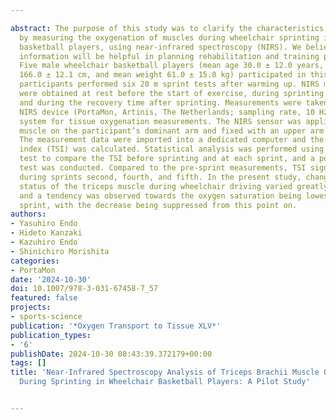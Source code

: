 ---
abstract: The purpose of this study was to clarify the characteristics of muscle fatigue
  by measuring the oxygenation of muscles during wheelchair sprinting in wheelchair
  basketball players, using near-infrared spectroscopy (NIRS). We believe that this
  information will be helpful in planning rehabilitation and training programmes.
  Five male wheelchair basketball players (mean age 30.0 ± 12.0 years, mean height
  166.0 ± 12.1 cm, and mean weight 61.0 ± 15.8 kg) participated in this study. These
  participants performed six 20 m sprint tests after warming up. NIRS measurements
  were obtained at rest before the start of exercise, during sprinting movements,
  and during the recovery time after sprinting. Measurements were taken using a wireless
  NIRS device (PortaMon, Artinis, The Netherlands; sampling rate, 10 Hz) with a single-channel
  system for tissue oxygenation measurements. The NIRS sensor was applied to the triceps
  muscle on the participant’s dominant arm and fixed with an upper arm supporter.
  The measurement data were imported into a dedicated computer and the tissue saturation
  index (TSI) was calculated. Statistical analysis was performed using the Friedman
  test to compare the TSI before sprinting and at each sprint, and a post hoc Bonferroni
  test was conducted. Compared to the pre-sprint measurements, TSI significantly decreased
  during sprints second, fourth, and fifth. In the present study, changes in the oxygen
  status of the triceps muscle during wheelchair driving varied greatly among individuals,
  and a tendency was observed towards the oxygen saturation being lowest by the fourth
  sprint, with the decrease being suppressed from this point on.
authors:
- Yasuhiro Endo
- Hideto Kanzaki
- Kazuhiro Endo
- Shinichiro Morishita
categories:
- PortaMon
date: '2024-10-30'
doi: 10.1007/978-3-031-67458-7_57
featured: false
projects:
- sports-science
publication: '*Oxygen Transport to Tissue XLV*'
publication_types:
- '6'
publishDate: 2024-10-30 08:43:39.372179+00:00
tags: []
title: 'Near-Infrared Spectroscopy Analysis of Triceps Brachii Muscle Oxygenation
  During Sprinting in Wheelchair Basketball Players: A Pilot Study'

---
